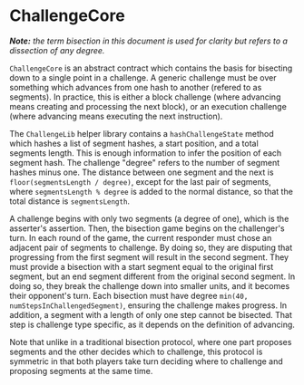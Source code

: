 # ChallengeCore

_**Note:** the term bisection in this document is used for clarity but refers to a dissection of any degree._

`ChallengeCore` is an abstract contract which contains the basis for bisecting down to a single point in a challenge.
A generic challenge must be over something which advances from one hash to another (refered to as segments).
In practice, this is either a block challenge (where advancing means creating and processing the next block),
or an execution challenge (where advancing means executing the next instruction).

The `ChallengeLib` helper library contains a `hashChallengeState` method which hashes a list of segment hashes,
a start position, and a total segments length.
This is enough information to infer the position of each segment hash.
The challenge "degree" refers to the number of segment hashes minus one.
The distance between one segment and the next is `floor(segmentsLength / degree)`, except for the
last pair of segments, where `segmentsLength % degree` is added to the normal distance, so that
the total distance is `segmentsLength`.

A challenge begins with only two segments (a degree of one), which is the asserter's assertion.
Then, the bisection game begins on the challenger's turn.
In each round of the game, the current responder must chose an adjacent pair of segments to challenge.
By doing so, they are disputing that progressing from the first segment will result in the second segment.
They must provide a bisection with a start segment equal to the original first segment, but an end segment
different from the original second segment.
In doing so, they break the challenge down into smaller units, and it becomes their opponent's turn.
Each bisection must have degree `min(40, numStepsInChallengedSegment)`, ensuring the challenge makes progress.
In addition, a segment with a length of only one step cannot be bisected.
That step is challenge type specific, as it depends on the definition of advancing.

Note that unlike in a traditional bisection protocol, where one part proposes segments and the other decides which to challenge,
this protocol is symmetric in that both players take turn deciding where to challenge and proposing segments at the same time.
